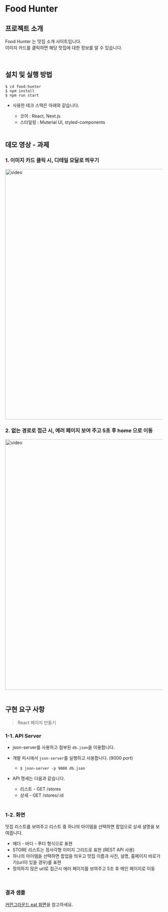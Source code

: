 # Food Hunter

## 프로젝트 소개

Food Hunter 는 맛집 소개 사이트입니다. <br>
이미지 카드를 클릭하면 해당 맛집에 대한 정보를 알 수 있습니다. <br>

<br>

## 설치 및 실행 방법

```
$ cd food-hunter
$ npm install
$ npm run start
```

- 사용한 테크 스택은 아래와 같습니다.

  - 코어 : React, Next.js
  - 스타일링 : Muterial UI, styled-components

  <br>

## 데모 영상 - 과제

### 1. 이미지 카드 클릭 시, 디테일 모달로 띄우기

<img width="800" alt="video" src="https://user-images.githubusercontent.com/79828924/186097568-82ab9a32-65b7-4812-bdb9-25773acf868e.gif">

<br>

### 2. 없는 경로로 접근 시, 에러 페이지 보여 주고 5초 후 home 으로 이동

<img width="800" alt="video" src="https://user-images.githubusercontent.com/79828924/186098390-db9a4269-9b4c-4ef6-857c-76584bafce12.gif">

<br>
<br>

## 구현 요구 사항

> React 페이지 만들기

### 1-1. **API Server**

- json-server를 사용하고 첨부된 `db.json`을 이용합니다.
- 개발 피시에서 `json-server`를 실행하고 사용합니다. (9000 port)
  - `$ json-server -p 9000 db.json`
- API 명세는 다음과 같습니다.

  - 리스트 - GET /stores
  - 상세 - GET /stores/:id

  <br>

### 1-2. **화면**

맛집 리스트를 보여주고 리스트 중 하나의 아이템을 선택하면 팝업으로 상세 설명을 보여줍니다.

- 헤더 - 바디 - 푸터 형식으로 표현
- STORE 리스트는 정사각형 이미지 그리드로 표현 (REST API 사용)
- 하나의 아이템을 선택하면 팝업을 띄우고 맛집 이름과 사진, 설명, 홈페이지 바로가기(url이 있을 경우)를 표현
- 정의하지 않은 url로 접근시 에러 페이지를 보여주고 5초 후 메인 페이지로 이동

<br>

### 결과 샘플

[커먼그라운드 eat 화면](https://www.common-ground.co.kr/eat.html)을 참고하세요.

